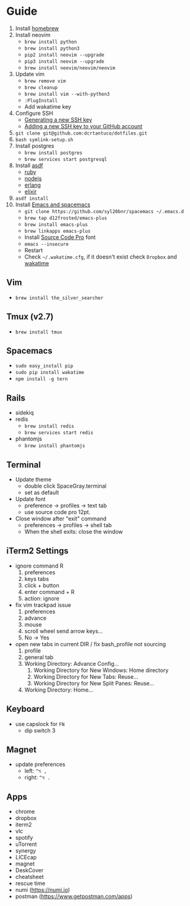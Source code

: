 # Guide
1. Install [homebrew](https://brew.sh/)
1. Install neovim
    - `brew install python`
    - `brew install python3`
    - `pip2 install neovim --upgrade`
    - `pip3 install neovim --upgrade`
    - `brew install neovim/neovim/neovim`
1. Update vim
    - `brew remove vim`
    - `brew cleanup`
    - `brew install vim --with-python3`
    - `:PlugInstall`
    - Add wakatime key
1. Configure SSH
    - [Generating a new SSH key](https://help.github.com/articles/generating-a-new-ssh-key-and-adding-it-to-the-ssh-agent/)
    - [Adding a new SSH key to your GitHub account](https://help.github.com/articles/adding-a-new-ssh-key-to-your-github-account/)
1. `git clone git@github.com:dcrtantuco/dotfiles.git`
1. `bash symlink-setup.sh`
1. Install postgres
    - `brew install postgres`
    - `brew services start postgresql`
1. Install [asdf](https://github.com/asdf-vm/asdf)
    - [ruby](https://github.com/asdf-vm/asdf-ruby)
    - [nodejs](https://github.com/asdf-vm/asdf-nodejs)
    - [erlang](https://github.com/asdf-vm/asdf-erlang)
    - [elixir](https://github.com/asdf-vm/asdf-elixir)
1. `asdf install`
1. Install [Emacs and spacemacs](https://github.com/syl20bnr/spacemacs)
    - `git clone https://github.com/syl20bnr/spacemacs ~/.emacs.d`
    - `brew tap d12frosted/emacs-plus`
    - `brew install emacs-plus`
    - `brew linkapps emacs-plus`
    - Install [Source Code Pro](https://github.com/adobe-fonts/source-code-pro) font
    - `emacs --insecure`
    - Restart
    - Check `~/.wakatime.cfg`, if it doesn't exist check `Dropbox` and [wakatime](https://github.com/syl20bnr/spacemacs/tree/master/layers/%2Bweb-services/wakatime)

## Vim
- `brew install the_silver_searcher`

## Tmux (v2.7)
- `brew install tmux`

## Spacemacs
- `sudo easy_install pip`
- `sudo pip install wakatime`
- `npm install -g tern`

## Rails
- sidekiq
- redis
    - `brew install redis`
    - `brew services start redis`
- phantomjs
    - `brew install phantomjs`

## Terminal
- Update theme
    - double click SpaceGray.terminal
    - set as default
- Update font
    - preference -> profiles -> text tab
    - use source code pro 12pt.
- Close window after "exit" command
    - preferences -> profiles -> shell tab
    - When the shell exits: close the window

## iTerm2 Settings
- ignore command R
    1. preferences
    1. keys tabs
    1. click + button
    1. enter command + R
    1. action: ignore
- fix vim trackpad issue
    1. preferences
    1. advance
    1. mouse
    1. scroll wheel send arrow keys...
    1. No -> Yes
- open new tabs in current DIR / fix bash_profile not sourcing
    1. profile
    1. general tab
    1. Working Directory: Advance Config...
        1. Working Directory for New Windows: Home directory
        1. Working Directory for New Tabs: Reuse...
        1. Working Directory for New Split Panes: Reuse...
    1. Working Directory: Home...

## Keyboard
- use capslock for `FN`
    - dip switch 3

## Magnet
- update preferences
    - left: `^⌥ ,`
    - right: `^⌥ .`

## Apps
- chrome
- dropbox
- iterm2
- vlc
- spotify
- uTorrent
- synergy
- LICEcap
- magnet
- DeskCover
- cheatsheet
- rescue time
- numi (https://numi.io)
- postman (https://www.getpostman.com/apps)
